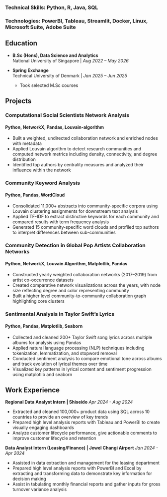 ### Technical Skills: Python, R, Java, SQL  
### Technologies: PowerBI, Tableau, Streamlit, Docker, Linux, Microsoft Suite, Adobe Suite 

## Education
- **B.Sc (Hons), Data Science and Analytics**  
  National University of Singapore | _Aug 2022 – May 2026_

- **Spring Exchange**  
  Technical University of Denmark | _Jan 2025 – Jun 2025_  
  - Took selected M.Sc courses

## Projects
### Computational Social Scientists Network Analysis
#### Python, NetworkX, Pandas, Louvain-algorithm
- Built a weighted, undirected collaboration network and enriched nodes with metadata
- Applied Louvain algorithm to detect research communities and computed network metrics including density,
connectivity, and degree distribution
- Identified top authors by centrality measures and analyzed their influence within the network

### Community Keyword Analysis
#### Python, Pandas, WordCloud
- Consolidated 11,000+ abstracts into community-specific corpora using Louvain clustering assignments for
downstream text analysis
- Applied TF-IDF to extract distinctive keywords for each community and compared results with term frequency
analysis
- Generated 15 community-specific word clouds and profiled top authors to interpret differences between
sub-communities

### Community Detection in Global Pop Artists Collaboration Networks
#### Python, NetworkX, Louvain Algorithm, Matplotlib, Pandas
- Constructed yearly weighted collaboration networks (2017–2019) from artist co-occurrence datasets
- Created comparative network visualizations across the years, with node size reflecting degree and color
representing community
- Built a higher level community-to-community collaboration graph highlighting core clusters

### Sentimental Analysis in Taylor Swift’s Lyrics
#### Python, Pandas, Matplotlib, Seaborn
- Collected and cleaned 200+ Taylor Swift song lyrics across multiple albums for analysis using Pandas
- Applied natural language processing (NLP) techniques including tokenization, lemmatization, and stopword removal
- Conducted sentiment analysis to compare emotional tone across albums and track evolution of lyrical themes over time
- Visualized key patterns in lyrical content and sentiment progression using matplotlib and seaborn


## Work Experience
**Regional Data Analyst Intern | Shiseido**
_Apr 2024 - Aug 2024_
- Extracted and cleaned 100,000+ product data using SQL across 10 countries to provide an
overview of key trends
- Prepared high level analysis reports with Tableau and PowerBI to create visually engaging
dashboards
- Analyze customer lifecycle performance, give actionable comments to improve customer
lifecycle and retention

**Data Analyst Intern (Leasing/Finance) | Jewel Changi Airport**
_Jan 2024 - Apr 2024_
- Assisted in data extraction and management for the leasing department
- Prepared high level analysis reports with PowerBI and Excel by extracting and transforming
data to demonstrate key information for decision making
- Assist in tabulating monthly financial reports and gather inputs for gross turnover variance
analysis



